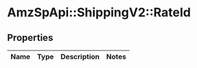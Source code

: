 # AmzSpApi::ShippingV2::RateId

## Properties
Name | Type | Description | Notes
------------ | ------------- | ------------- | -------------

